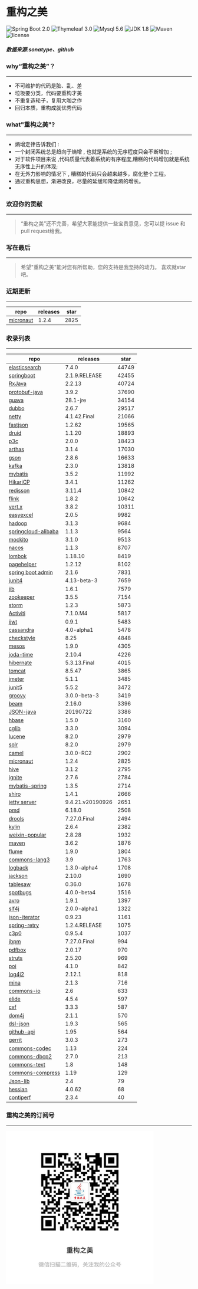 # 重构之美
![Spring Boot 2.0](https://img.shields.io/badge/Spring%20Boot-2.0-brightgreen.svg)
![Thymeleaf 3.0](https://img.shields.io/badge/Thymeleaf-3.0-yellow.svg)
![Mysql 5.6](https://img.shields.io/badge/Mysql-5.6-blue.svg)
![JDK 1.8](https://img.shields.io/badge/JDK-1.8-brightgreen.svg)
![Maven](https://img.shields.io/badge/Maven-3.5.0-yellowgreen.svg)
![license](https://img.shields.io/badge/license-Apache%202-blue.svg)
##### 数据来源:sonatype、github

### why“重构之美”？
--- 
- 不可维护的代码是脏、乱、差
- 垃圾要分类，代码要重构才美
- 不重复造轮子，复用大咖之作
- 回归本质，重构成就优秀代码


### what"重构之美"?
---
- 熵增定律告诉我们 :
- 一个封闭系统总是趋向于熵增 , 也就是系统的无序程度只会不断增加 ;
- 对于软件项目来说 ,代码质量代表着系统的有序程度,糟糕的代码增加就是系统无序性上升的体现;
- 在无外力影响的情况下 , 糟糕的代码只会越来越多，腐化整个工程。
- 通过重构思想，渐进改良，尽量的延缓和降低熵的增长。
- 


### 欢迎你的贡献
---
> “重构之美”还不完善，希望大家能提供一些宝贵意见，您可以提 issue 和 pull request给我。


### 写在最后
---
> 希望"重构之美"能对您有所帮助，您的支持是我坚持的动力。
> 喜欢就star吧。


### 近期更新
---
repo | releases | star
---|---|---
[micronaut](https://github.com/micronaut-projects/micronaut-core) | 1.2.4 | 2825

### 收录列表
---
repo | releases | star
---|---|---
[elasticsearch](https://github.com/elastic/elasticsearch) | 7.4.0 | 44749 
[springboot](https://github.com/spring-projects/spring-boot) | 2.1.9.RELEASE | 42455 
[RxJava](https://github.com/ReactiveX/RxJava) | 2.2.13 | 40724 
[protobuf-java](https://github.com/protocolbuffers/protobuf) | 3.9.2 | 37690 
[guava](https://github.com/google/guava) | 28.1-jre | 34154 
[dubbo](https://github.com/apache/incubator-dubbo) | 2.6.7 | 29517 
[netty](https://github.com/netty/netty) | 4.1.42.Final | 21066 
[fastjson](https://github.com/alibaba/fastjson) | 1.2.62 | 19565 
[druid](https://github.com/alibaba/druid) | 1.1.20 | 18893 
[p3c](https://github.com/alibaba/p3c) | 2.0.0 | 18423 
[arthas](https://github.com/alibaba/arthas) | 3.1.4 | 17030 
[gson](https://github.com/google/gson) | 2.8.6 | 16633 
[kafka](https://github.com/apache/kafka) | 2.3.0 | 13818 
[mybatis](https://github.com/mybatis/mybatis-3) | 3.5.2 | 11992 
[HikariCP](https://github.com/brettwooldridge/HikariCP) | 3.4.1 | 11262 
[redisson](https://github.com/redisson/redisson) | 3.11.4 | 10842 
[flink](https://github.com/apache/flink) | 1.8.2 | 10642 
[vert.x](https://github.com/eclipse-vertx/vert.x) | 3.8.2 | 10311 
[easyexcel](https://github.com/alibaba/easyexcel) | 2.0.5 | 9982 
[hadoop](https://github.com/apache/hadoop) | 3.1.3 | 9684 
[springcloud-alibaba](https://github.com/spring-cloud-incubator/spring-cloud-alibaba) | 1.1.3 | 9564 
[mockito](https://github.com/mockito/mockito) | 3.1.0 | 9513 
[nacos](https://github.com/alibaba/nacos) | 1.1.3 | 8707 
[lombok](https://github.com/rzwitserloot/lombok) | 1.18.10 | 8419 
[pagehelper](https://github.com/pagehelper/Mybatis-PageHelper) | 1.2.12 | 8102 
[spring boot admin](https://github.com/codecentric/spring-boot-admin) | 2.1.6 | 7831 
[junit4](https://github.com/junit-team/junit4) | 4.13-beta-3 | 7659 
[jib](https://github.com/GoogleContainerTools/jib) | 1.6.1 | 7579 
[zookeeper](https://github.com/apache/zookeeper) | 3.5.5 | 7154 
[storm](https://github.com/apache/storm) | 1.2.3 | 5873 
[Activiti](https://github.com/Activiti/Activiti) | 7.1.0.M4 | 5817 
[jjwt](https://github.com/jwtk/jjwt) | 0.9.1 | 5483 
[cassandra](https://github.com/apache/cassandra) | 4.0-alpha1 | 5478 
[checkstyle](https://github.com/checkstyle/checkstyle) | 8.25 | 4848 
[mesos](https://github.com/apache/mesos) | 1.9.0 | 4305 
[joda-time](https://github.com/JodaOrg/joda-time) | 2.10.4 | 4226 
[hibernate](https://github.com/hibernate/hibernate-orm) | 5.3.13.Final | 4015 
[tomcat](https://github.com/apache/tomcat) | 8.5.47 | 3865 
[jmeter](https://github.com/apache/jmeter) | 5.1.1 | 3485 
[junit5](https://github.com/junit-team/junit5) | 5.5.2 | 3472 
[groovy](https://github.com/apache/groovy) | 3.0.0-beta-3 | 3419 
[beam](https://github.com/apache/beam) | 2.16.0 | 3396 
[JSON-java](https://github.com/stleary/JSON-java) | 20190722 | 3386 
[hbase](https://github.com/apache/hbase) | 1.5.0 | 3160 
[cglib](https://github.com/cglib/cglib) | 3.3.0 | 3094 
[lucene](https://github.com/apache/lucene-solr) | 8.2.0 | 2979 
[solr](https://github.com/apache/lucene-solr) | 8.2.0 | 2979 
[camel](https://github.com/apache/camel) | 3.0.0-RC2 | 2902 
[micronaut](https://github.com/micronaut-projects/micronaut-core) | 1.2.4 | 2825 
[hive](https://github.com/apache/hive) | 3.1.2 | 2795 
[ignite](https://github.com/apache/ignite) | 2.7.6 | 2784 
[mybatis-spring](https://github.com/mybatis/spring-boot-starter) | 1.3.5 | 2714 
[shiro](https://github.com/apache/shiro) | 1.4.1 | 2666 
[jetty server](https://github.com/eclipse/jetty.project) | 9.4.21.v20190926 | 2651 
[pmd](https://github.com/pmd/pmd) | 6.18.0 | 2508 
[drools](https://github.com/kiegroup/drools) | 7.27.0.Final | 2494 
[kylin](https://github.com/apache/kylin) | 2.6.4 | 2382 
[weixin-popular](https://github.com/liyiorg/weixin-popular) | 2.8.28 | 1932 
[maven](https://github.com/apache/maven) | 3.6.2 | 1876 
[flume](https://github.com/apache/flume) | 1.9.0 | 1804 
[commons-lang3](https://github.com/apache/commons-lang) | 3.9 | 1763 
[logback](https://github.com/qos-ch/logback) | 1.3.0-alpha4 | 1708 
[jackson](https://github.com/FasterXML/jackson-core) | 2.10.0 | 1690 
[tablesaw](https://github.com/jtablesaw/tablesaw) | 0.36.0 | 1678 
[spotbugs](https://github.com/spotbugs/spotbugs) | 4.0.0-beta4 | 1516 
[avro](https://github.com/apache/avro) | 1.9.1 | 1397 
[slf4j](https://github.com/qos-ch/slf4j) | 2.0.0-alpha1 | 1322 
[json-iterator](https://github.com/json-iterator/java) | 0.9.23 | 1161 
[spring-retry](https://github.com/spring-projects/spring-retry) | 1.2.4.RELEASE | 1075 
[c3p0](https://github.com/swaldman/c3p0) | 0.9.5.4 | 1037 
[jbpm](https://github.com/kiegroup/jbpm) | 7.27.0.Final | 994 
[pdfbox](https://github.com/apache/pdfbox) | 2.0.17 | 970 
[struts](https://github.com/apache/struts) | 2.5.20 | 969 
[poi](https://github.com/apache/poi) | 4.1.0 | 842 
[log4j2](https://github.com/apache/logging-log4j2) | 2.12.1 | 818 
[mina](https://github.com/apache/mina) | 2.1.3 | 716 
[commons-io](https://github.com/apache/commons-io) | 2.6 | 633 
[elide](https://github.com/yahoo/elide) | 4.5.4 | 597 
[cxf](https://github.com/apache/cxf) | 3.3.3 | 587 
[dom4j](https://github.com/dom4j/dom4j) | 2.1.1 | 570 
[dsl-json](https://github.com/ngs-doo/dsl-json) | 1.9.3 | 565 
[github-api](https://github.com/kohsuke/github-api) | 1.95 | 564 
[gerrit](https://github.com/GerritCodeReview/gerrit) | 3.0.3 | 273 
[commons-codec](https://github.com/apache/commons-codec) | 1.13 | 224 
[commons-dbcp2](https://github.com/apache/commons-dbcp) | 2.7.0 | 213 
[commons-text](https://github.com/apache/commons-text) | 1.8 | 148 
[commons-compress](https://github.com/apache/commons-compress) | 1.19 | 129 
[Json-lib](https://github.com/aalmiray/Json-lib) | 2.4 | 79 
[hessian](https://github.com/ebourg/hessian) | 4.0.62 | 68 
[contiperf](https://github.com/lucaspouzac/contiperf) | 2.3.4 | 40 


### 重构之美的订阅号
---
<img src="https://github.com/jartisan2001/latest/blob/master/Image.jpg" width="400" hegiht="400" align=left />
